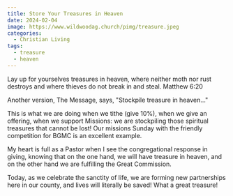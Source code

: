 ```yaml
---
title: Store Your Treasures in Heaven
date: 2024-02-04
image: https://www.wildwoodag.church/pimg/treasure.jpeg
categories:
  - Christian Living
tags:
  - treasure
  - heaven
---
```


Lay up for yourselves treasures in heaven, where neither moth nor rust destroys and where thieves do not break in and steal. Matthew 6:20

Another version, The Message, says, "Stockpile treasure in heaven…"

This is what we are doing when we tithe (give 10%), when we give an offering, when we support Missions: we are stockpiling those spiritual treasures that cannot be lost! Our missions Sunday with the friendly competition for BGMC is an excellent example.

My heart is full as a Pastor when I see the congregational response in giving, knowing that on the one hand, we will have treasure in heaven, and on the other hand we are fulfilling the Great Commission.

Today, as we celebrate the sanctity of life, we are forming new partnerships here in our county, and lives will literally be saved! What a great treasure!
